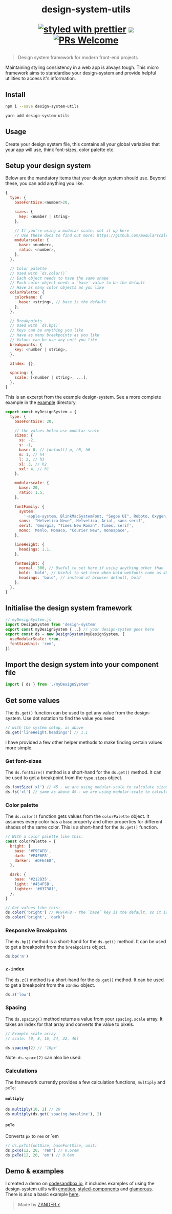 <h1 align="center">
  design-system-utils

  [![styled with prettier](https://img.shields.io/badge/styled_with-prettier-ff69b4.svg?style=flat-square)](https://github.com/prettier/prettier)
  ![](https://img.shields.io/badge/licence-MIT-blue.svg?style=flat-square)
  [![PRs Welcome](https://img.shields.io/badge/PRs-welcome-brightgreen.svg?style=flat-square)](http://makeapullrequest.com)
</h1>

> Design system framework for modern front-end projects

Maintaining styling consistency in a web app is always tough. This micro framework aims to standardise your design-system and provide helpful utilities to access it's information.

## Install
```sh
npm i --save design-system-utils

yarn add design-system-utils
```

## Usage
Create your design system file, this contains all your global variables that your app will use, think font-sizes, color palette etc.

## Setup your design system
Below are the mandatory items that your design system should use. Beyond these, you can add anything you like.
```js
{
  type: {
    baseFontSize:<number>20,

    sizes: {
      key: <number | string>
    },

    // If you're using a modular scale, set it up here
    // Use these docs to find out more: https://github.com/modularscale/modularscale-js
    modularscale: {
      base: <number>,
      ratio: <number>,
    },
  },

  // Color palette
  // Used with `ds.color()`
  // Each object needs to have the same shape
  // Each color object needs a `base` value to be the default
  // Have as many color objects as you like
  colorPalette: {
    colorName: {
      base: <string>, // base is the default
    },
  },

  // Breakpoints
  // Used with `ds.bp()`
  // Keys can be anything you like
  // Have as many breakpoints as you like
  // Values can be use any unit you like
  breakpoints: {
    key: <number | string>,
  },

  zIndex: {},

  spacing: {
    scale: [<number | string>, ...],
  },
}
```

This is an excerpt from the example design-system. See a more complete example in the [example](example/myDesignSystem.js) directory.
```js
export const myDesignSystem = {
  type: {
    baseFontSize: 20,

    // the values below use modular-scale
    sizes: {
      xs: -2,
      s: -1,
      base: 0, // [default] p, h5, h6
      m: 1, // h4
      l: 2, // h3
      xl: 3, // h2
      xxl: 4, // h1
    },

    modularscale: {
      base: 20,
      ratio: 1.5,
    },

    fontFamily: {
      system:
        '-apple-system, BlinkMacSystemFont, "Segoe UI", Roboto, Oxygen, Ubuntu, Cantarell, "Fira Sans", "Droid Sans"',
      sans: '"Helvetica Neue", Helvetica, Arial, sans-serif',
      serif: 'Georgia, "Times New Roman", Times, serif',
      mono: 'Menlo, Monaco, "Courier New", monospace',
    },

    lineHeight: {
      headings: 1.1,
    },

    fontWeight: {
      normal: 300, // Useful to set here if using anything other than `normal`
      bold: 'bold', // Useful to set here when bold webfonts come as 400 font-weight.
      headings: 'bold', // instead of browser default, bold
    },
  },
}
```

## Initialise the design system framework
```js
// myDesignSystem.js
import DesignSystem from 'design-system'
export const myDesignSystem {...} // your design-system goes here
export const ds = new DesignSystem(myDesignSystem, {
  useModularScale: true,
  fontSizeUnit: 'rem',
})
```

## Import the design system into your component file
```js
import { ds } from './myDesignSystem'
```

## Get some values
The `ds.get()` function can be used to get any value from the design-system. Use dot notation to find the value you need.
```js
// with the system setup, as above
ds.get('lineHeight.headings') // 1.1
```

I have provided a few other helper methods to make finding certain values more simple.
### Get font-sizes
The `ds.fontSize()` method is a short-hand for the `ds.get()` method. It can be used to get a breakpoint from the `type.sizes` object.
```js
ds.fontSize('xl') // 45 - we are using modular-scale to calculate sizes
ds.fs('xl') // same as above 45 - we are using modular-scale to calculate sizes
```

### Color palette
The `ds.color()` function gets values from the `colorPalette` object. It assumes every color has a `base` property and other properties for different shades of the same color.
This is a short-hand for the `ds.get()` function.
```js
// With a color palette like this:
const colorPalette = {
  bright: {
    base: '#F9FAFB',
    dark: '#F4F6F8',
    darker: '#DFE4E8',
  },

  dark: {
    base: '#212B35',
    light: '#454F5B',
    lighter: '#637381',
  },
}

// Get values like this:
ds.color('bright') // #F9FAFB - the `base` key is the default, so it is not needed
ds.color('bright', 'dark')
```

### Responsive Breakpoints
The `ds.bp()` method is a short-hand for the `ds.get()` method. It can be used to get a breakpoint from the `breakpoints` object.
```js
ds.bp('m')
```

### `z-index`
The `ds.z()` method is a short-hand for the `ds.get()` method. It can be used to get a breakpoint from the `zIndex` object.
```js
ds.z('low')
```

### Spacing
The `ds.spacing()` method returns a value from your `spacing.scale` array. It takes an index for that array and converts the value to pixels.
```js
// Example scale array
// scale: [0, 8, 16, 24, 32, 40]

ds.spacing(2) // '16px'
```
Note: `ds.space(2)` can also be used.

### Calculations
The framework currently provides a few calculation functions, `multiply` and `pxTo`:

#### `multiply`
```js
ds.multiply(10, 2) // 20
ds.multiply(ds.get('spacing.baseline'), 2)
```

#### `pxTo`
Converts `px` to `rem` or `em
```js
// ds.pxTo(fontSize, baseFontSize, unit)
ds.pxTo(12, 20, 'rem') // 0.6rem
ds.pxTo(12, 20, 'em') // 0.6em
```

## Demo & examples
I created a demo on [codesandbox.io](https://codesandbox.io/s/91kjlxnm0p), it includes examples of using the design-system utils with [emotion](https://emotion.sh/), [styled-components](https://www.styled-components.com/) and [glamorous](https://glamorous.rocks). There is also a basic example [here](example/).

> Made by [ZΛNDΞR :zap:](https://github.com/mrmartineau/)

